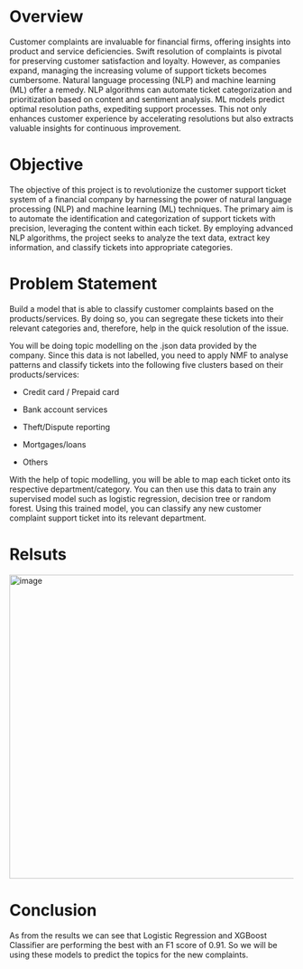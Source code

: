 # Overview

  Customer complaints are invaluable for financial firms, offering insights into product and service deficiencies. Swift resolution of complaints is pivotal for preserving customer satisfaction and loyalty. However, as companies expand, managing the increasing volume of support tickets becomes cumbersome. Natural language processing (NLP) and machine learning (ML) offer a remedy. NLP algorithms can automate ticket categorization and prioritization based on content and sentiment analysis. ML models predict optimal resolution paths, expediting support processes. This not only enhances customer experience by accelerating resolutions but also extracts valuable insights for continuous improvement.

# Objective
  The objective of this project is to revolutionize the customer support ticket system of a financial company by harnessing the power of natural language processing (NLP) and machine learning (ML) techniques. The primary aim is to automate the identification and categorization of support tickets with precision, leveraging the content within each ticket. By employing advanced NLP algorithms, the project seeks to analyze the text data, extract key information, and classify tickets into appropriate categories.

# Problem Statement

Build a model that is able to classify customer complaints based on the products/services. By doing so, you can segregate these tickets into their relevant categories and, therefore, help in the quick resolution of the issue.

You will be doing topic modelling on the .json data provided by the company. Since this data is not labelled, you need to apply NMF to analyse patterns and classify tickets into the following five clusters based on their products/services:

- Credit card / Prepaid card

- Bank account services

- Theft/Dispute reporting

- Mortgages/loans

- Others 

With the help of topic modelling, you will be able to map each ticket onto its respective department/category. You can then use this data to train any supervised model such as logistic regression, decision tree or random forest. Using this trained model, you can classify any new customer complaint support ticket into its relevant department.

# Relsuts

<img width="538" alt="image" src="https://github.com/PriyankWebpage/Projects/assets/65448205/256a5f9a-fabf-405a-b1a6-f9001a1b3089">

# Conclusion

  As from the results we can see that Logistic Regression and XGBoost Classifier are performing the best with an F1 score of 0.91. So we will be using these models to predict the topics for the new complaints.
